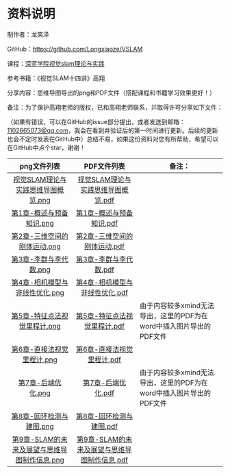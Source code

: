 # 资料说明

制作者：龙笑泽

GitHub：https://github.com/Longxiaoze/VSLAM

课程：[深蓝学院视觉slam理论与实践](https://www.shenlanxueyuan.com/course/387)

参考书籍：《视觉SLAM十四讲》高翔

分享内容：思维导图导出的png和PDF文件（搭配课程和书籍学习效果更好！）

备注：为了保护高翔老师的版权，已和高翔老师联系，并取得许可分享如下文件：

（如果有错误，可以在GitHub的issue部分提出，或者发送到邮箱：1102665073@qq.com，我会在看到并验证后的第一时间进行更新。后续的更新也会不定时发表在GitHub中）总结不易，如果这份资料对您有所帮助，希望可以在GitHub中点个star，谢谢！

|                   png文件列表                    |                   PDF文件列表                    | 备注：                                                       |
| :----------------------------------------------: | :----------------------------------------------: | ------------------------------------------------------------ |
|      [视觉SLAM理论与实践思维导图概览.png](00/笔记/视觉SLAM理论与实践思维导图概览.png)      |      [视觉SLAM理论与实践思维导图概览.pdf](00/笔记/视觉SLAM理论与实践思维导图概览.pdf)      |                                                              |
|           [第1章-概述与预备知识.png](01/笔记/第1章-概述与预备知识.png)           |           [第1章-概述与预备知识.pdf](01/笔记/第1章-概述与预备知识.pdf)           |                                                              |
|         [第2章-三维空间的刚体运动.png](02/笔记/第2章-三维空间的刚体运动.png)         |         [第2章-三维空间的刚体运动.pdf](02/笔记/第2章-三维空间的刚体运动.png)         |                                                              |
|            [第3章-李群与李代数.png](03/笔记/第3章-李群与李代数.png)            |            [第3章-李群与李代数.pdf](03/笔记/第3章-李群与李代数.pdf)            |                                                              |
|        [第4章-相机模型与非线性优化.png](04/笔记/第4章-相机模型与非线性优化.png)        |        [第4章-相机模型与非线性优化.pdf](04/笔记/第4章-相机模型与非线性优化.pdf)        |                                                              |
|         [第5章-特征点法视觉里程计.png](05/笔记/第5章-特征点法视觉里程计.png)         |         [第5章-特征点法视觉里程计.pdf](05/笔记/第5章-特征点法视觉里程计.pdf)         | 由于内容较多xmind无法导出，这里的PDF为在word中插入图片导出的PDF文件 |
|          [第6章-直接法视觉里程计.png](06/笔记/第6章-直接法视觉里程计.png)          |          [第6章-直接法视觉里程计.pdf](06/笔记/第6章-直接法视觉里程计.pdf)          |                                                              |
|              [第7章-后端优化.png](07/笔记/第7章-后端优化.png)              |              [第7章-后端优化.pdf](07/笔记/第7章-后端优化.pdf)              | 由于内容较多xmind无法导出，这里的PDF为在word中插入图片导出的PDF文件 |
|           [第8章-回环检测与建图.png](08/笔记/第8章-回环检测与建图.png)           |           [第8章-回环检测与建图.pdf](08/笔记/第8章-回环检测与建图.pdf)           |                                                              |
| [第9章-SLAM的未来及展望与思维导图制作信息.png](09/笔记/第9章-SLAM的未来及展望与思维导图制作信息.png) | [第9章-SLAM的未来及展望与思维导图制作信息.pdf](09/笔记/第9章-SLAM的未来及展望与思维导图制作信息.pdf) |                                                              |


